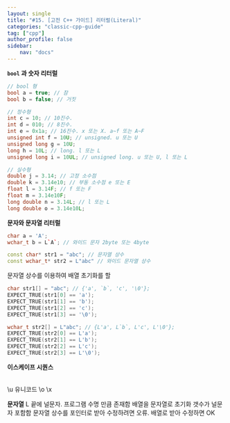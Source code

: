 ```yaml
---
layout: single
title: "#15. [고전 C++ 가이드] 리터럴(Literal)"
categories: "classic-cpp-guide"
tag: ["cpp"]
author_profile: false
sidebar: 
    nav: "docs"
---
```


**`bool` 과 숫자 리터럴**
```cpp
// bool 형
bool a = true; // 참
bool b = false; // 거짓

// 정수형
int c = 10; // 10진수.
int d = 010; // 8진수.
int e = 0x1a; // 16진수. x 또는 X. a~f 또는 A~F
unsigned int f = 10U; // unsigned. u 또는 U
unsigned long g = 10U;
long h = 10L; // long. l 또는 L
unsigned long i = 10UL; // unsigned long. u 또는 U, l 또는 L

// 실수형
double j = 3.14; // 고정 소수점
double k = 3.14e10; // 부동 소수점 e 또는 E
float l = 3.14F; // f 또는 F
float m = 3.14e10F; 
long double n = 3.14L; // l 또는 L
long double o = 3.14e10L;
```

**문자와 문자열 리터럴**

```cpp
char a = 'A';
wchar_t b = L`A`; // 와이드 문자 2byte 또는 4byte

const char* str1 = "abc"; // 문자열 상수
const wchar_t* str2 = L"abc" // 와이드 문자열 상수
```

문자열 상수를 이용하여 배열 초기화를 할 

```cpp
char str1[] = "abc"; // {'a', `b`, 'c', '\0'};
EXPECT_TRUE(str1[0] == 'a');
EXPECT_TRUE(str1[1] == 'b');
EXPECT_TRUE(str1[2] == 'c');
EXPECT_TRUE(str1[3] == '\0');

wchar_t str2[] = L"abc"; // {L'a', L`b`, L'c', L'\0'};
EXPECT_TRUE(str2[0] == L'a');
EXPECT_TRUE(str2[1] == L'b');
EXPECT_TRUE(str2[2] == L'c');
EXPECT_TRUE(str2[3] == L'\0');
```

**이스케이프 시퀀스**

\
\u 유니코드
\o
\x

**문자열**
L
끝에 널문자.
프로그램 수명 만큼 존재함
배열을 문자열로 초기화 갯수가 널문자 포함함
문자열 상수를 포인터로 받아 수정하려면 오류.
배열로 받아 수정하면 OK
